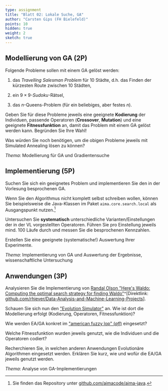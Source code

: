 ```yaml
---
type: assignment
title: "Blatt 02: Lokale Suche, GA"
author: "Carsten Gips (FH Bielefeld)"
points: 10
hidden: true
weight: 2
sketch: true
---
```




## Modellierung von GA (2P)

Folgende Probleme sollen mit einem GA gelöst werden:

1.  das *Travelling Salesman Problem* für 10 Städte, d.h. das Finden der
    kürzesten Route zwischen 10 Städten,

2.  ein $9 \times 9$-*Sudoku*-Rätsel,

3.  das $n$-Queens-Problem (für ein beliebiges, aber festes $n$).

Geben Sie für diese Probleme jeweils eine geeignete **Kodierung** der
Individuen, passende Operatoren (**Crossover**, **Mutation**) und eine
geeignete **Fitnessfunktion** an, damit das Problem mit einem GA gelöst
werden kann. Begründen Sie Ihre Wahl!

Was würden Sie noch benötigen, um die obigen Probleme jeweils mit
Simulated Annealing lösen zu können?

*Thema*: Modellierung für GA und Gradientensuche



## Implementierung (5P)

Suchen Sie sich ein geeignetes Problem und implementieren Sie den in der
Vorlesung besprochenen GA.

Wenn Sie den Algorithmus nicht komplett selbst schreiben wollen, können Sie
beispielsweise die Java-Klassen im Paket `aima.core.search.local` als
Ausgangspunkt nutzen.[^code]

Untersuchen Sie **systematisch** unterschiedliche Varianten/Einstellungen der
in der VL vorgestellten Operatoren. Führen Sie pro Einstellung jeweils mind.
100 Läufe durch und messen Sie die besprochenen Kennzahlen.

Erstellen Sie eine geeignete (systematische!) Auswertung Ihrer Experimente.

*Thema*: Implementierung von GA und Auswertung der Ergebnisse, wissenschaftliche Untersuchung

[^code]: Sie finden das Repository unter
[github.com/aimacode/aima-java](https://github.com/aimacode/aima-java).



## Anwendungen (3P)

Analysieren Sie die Implementierung von [Randal Olson "Here's Waldo: Computing the optimal search strategy for finding Waldo"](http://www.randalolson.com/2015/02/03/heres-waldo-computing-the-optimal-search-strategy-for-finding-waldo/)^[Direktlink: [github.com/rhiever/Data-Analysis-and-Machine-Learning-Projects](https://github.com/rhiever/Data-Analysis-and-Machine-Learning-Projects)].

Schauen Sie sich nun den ["Evolution Simulator"](https://www.openprocessing.org/sketch/205807) an.
Wie ist dort die Modellierung erfolgt (Kodierung, Operatoren, Fitnessfunktion)?

Wie werden EA/GA konkret im ["american fuzzy lop" (*afl*)](https://lcamtuf.coredump.cx/afl/) eingesetzt?

Welche Fitnessfunktion wurden jeweils genutzt, wie die Individuen und die Operatoren codiert?

Recherchieren Sie, in welchen anderen Anwendungen Evolutionäre Algorithmen eingesetzt
werden. Erklären Sie kurz, wie und wofür die EA/GA jeweils genutzt werden.

*Thema*: Analyse von GA-Implementierungen
